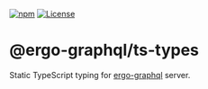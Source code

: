 [![npm](https://badgen.net/npm/v/@ergo-graphql/ts-types)](https://www.npmjs.com/package/@ergo-graphql/ts-types)
[![License](https://badgen.net/github/license/capt-nemo429/ergo-graphql/)](https://github.com/capt-nemo429/ergo-graphql/packages/ts-types/LICENSE)

# @ergo-graphql/ts-types

Static TypeScript typing for [ergo-graphql](https://github.com/capt-nemo429/ergo-graphql) server.
